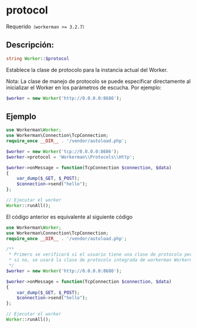 # protocol

Requerido```（workerman >= 3.2.7）```

## Descripción:
```php
string Worker::$protocol
```

Establece la clase de protocolo para la instancia actual del Worker.

Nota: La clase de manejo de protocolo se puede especificar directamente al inicializar el Worker en los parámetros de escucha. Por ejemplo:
```php
$worker = new Worker('http://0.0.0.0:8686');
```



## Ejemplo


```php
use Workerman\Worker;
use Workerman\Connection\TcpConnection;
require_once __DIR__ . '/vendor/autoload.php';

$worker = new Worker('tcp://0.0.0.0:8686');
$worker->protocol = 'Workerman\\Protocols\\Http';

$worker->onMessage = function(TcpConnection $connection, $data)
{
    var_dump($_GET, $_POST);
    $connection->send("hello");
};

// Ejecutar el worker
Worker::runAll();
```

El código anterior es equivalente al siguiente código


```php
use Workerman\Worker;
use Workerman\Connection\TcpConnection;
require_once __DIR__ . '/vendor/autoload.php';

/**
 * Primero se verificará si el usuario tiene una clase de protocolo personalizada \Protocols\Http,
 * si no, se usará la clase de protocolo integrada de workerman Workerman\Protocols\Http
 */
$worker = new Worker('http://0.0.0.0:8686');

$worker->onMessage = function(TcpConnection $connection, $data)
{
    var_dump($_GET, $_POST);
    $connection->send("hello");
};

// Ejecutar el worker
Worker::runAll();
```
